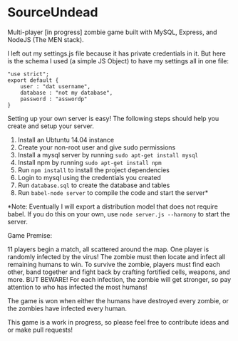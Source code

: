 SourceUndead
============

Multi-player [in progress] zombie game built with MySQL, Express, and NodeJS (The MEN stack).

I left out my settings.js file because it has private credentials in it. But here is the schema I used (a simple JS Object) to have my settings all in one file:

    "use strict";
    export default {
        user : "dat username",
        database : "not my database",
        password : "asswordp"
    }

Setting up your own server is easy! The following steps should help you create and setup your server.

1. Install an Ubtuntu 14.04 instance
2. Create your non-root user and give sudo permissions
3. Install a mysql server by running `sudo apt-get install mysql`
4. Install npm by running `sudo apt-get install npm`
5. Run `npm install` to install the project dependencies
6. Login to mysql using the credentials you created
7. Run `database.sql` to create the database and tables
8. Run `babel-node server` to compile the code and start the server*

*Note: Eventually I will export a distribution model that does not require babel. If you do this on your own, use `node server.js --harmony` to start the server.

Game Premise:

11 players begin a match, all scattered around the map. One player is randomly infected by the virus! The zombie must then locate and infect all remaining humans to win. To survive the zombie, players must find each other, band together and fight back by crafting fortified cells, weapons, and more. BUT BEWARE! For each infection, the zombie will get stronger, so pay attention to who has infected the most humans!

The game is won when either the humans have destroyed every zombie, or the zombies have infected every human.

This game is a work in progress, so please feel free to contribute ideas and or make pull requests!
